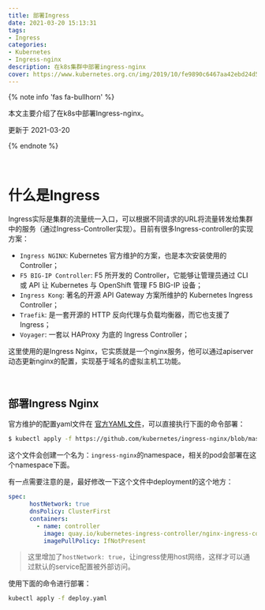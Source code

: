 ```yaml
---
title: 部署Ingress
date: 2021-03-20 15:13:31
tags:
- Ingress
categories:
- Kubernetes
- Ingress-nginx
description: 在k8s集群中部署ingress-nginx
cover: https://www.kubernetes.org.cn/img/2019/10/fe9890c6467aa42ebd24d536416942d3-768x442.jpg
---
```




{% note info 'fas fa-bullhorn' %}

本文主要介绍了在k8s中部署Ingress-nginx。

更新于 2021-03-20

{% endnote %}

<br>



# 什么是Ingress

Ingress实际是集群的流量统一入口，可以根据不同请求的URL将流量转发给集群中的服务（通过Ingress-Controller实现）。目前有很多Ingress-controller的实现方案：

- `Ingress NGINX`: Kubernetes 官方维护的方案，也是本次安装使用的 Controller；
- `F5 BIG-IP Controller`: F5 所开发的 Controller，它能够让管理员通过 CLI 或 API 让 Kubernetes 与 OpenShift 管理 F5 BIG-IP 设备；
- `Ingress Kong`: 著名的开源 API Gateway 方案所维护的 Kubernetes Ingress Controller；
- `Traefik`: 是一套开源的 HTTP 反向代理与负载均衡器，而它也支援了 Ingress；
- `Voyager`: 一套以 HAProxy 为底的 Ingress Controller；



这里使用的是Ingress Nginx，它实质就是一个nginx服务，他可以通过apiserver动态更新nginx的配置，实现基于域名的虚拟主机工功能。



<br>



## 部署Ingress Nginx

官方维护的配置yaml文件在 [官方YAML文件](https://github.com/kubernetes/ingress-nginx/blob/master/deploy/static/provider/cloud/deploy.yaml)，可以直接执行下面的命令部署：

```bash
$ kubectl apply -f https://github.com/kubernetes/ingress-nginx/blob/master/deploy/static/provider/cloud/deploy.yaml
```



这个文件会创建一个名为：`ingress-nginx`的namespace，相关的pod会部署在这个namespace下面。



有一点需要注意的是，最好修改一下这个文件中deployment的这个地方：

```yaml
spec:
      hostNetwork: true
      dnsPolicy: ClusterFirst
      containers:
        - name: controller
          image: quay.io/kubernetes-ingress-controller/nginx-ingress-controller:0.32.0
          imagePullPolicy: IfNotPresent
```

> 这里增加了`hostNetwork: true`，让ingress使用host网络，这样才可以通过默认的service配置被外部访问。



使用下面的命令进行部署：

```bash
kubectl apply -f deploy.yaml
```



<br>

